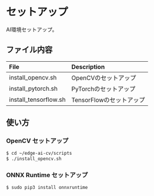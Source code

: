 # セットアップ

AI環境セットアップ。

## ファイル内容

| File  | Description |
|:-|:-|
| install_opencv.sh  | OpenCVのセットアップ |
| install_pytorch.sh  | PyTorchのセットアップ |
| install_tensorflow.sh  | TensorFlowのセットアップ |

## 使い方

### OpenCV セットアップ

```sh
$ cd ~/edge-ai-cv/scripts
$ ./install_opencv.sh
```

### ONNX Runtime セットアップ

```sh
$ sudo pip3 install onnxruntime
```
